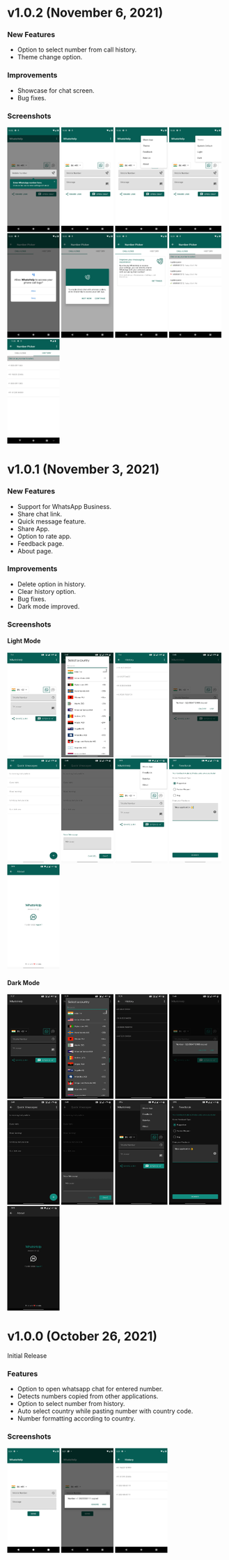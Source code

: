 # v1.0.2 (November 6, 2021)

### New Features

* Option to select number from call history.
* Theme change option.

### Improvements

* Showcase for chat screen.
* Bug fixes.

### Screenshots

<img src="https://github.com/ktvipin27/WhatsHelp/blob/master/screenshots/v1.0.2/1.webp?raw=true" width="120" height="240" /> <img src="https://github.com/ktvipin27/WhatsHelp/blob/master/screenshots/v1.0.2/2.webp?raw=true" width="120" height="240" /> <img src="https://github.com/ktvipin27/WhatsHelp/blob/master/screenshots/v1.0.2/3.webp?raw=true" width="120" height="240" /> <img src="https://github.com/ktvipin27/WhatsHelp/blob/master/screenshots/v1.0.2/4.webp?raw=true" width="120" height="240" /> <img src="https://github.com/ktvipin27/WhatsHelp/blob/master/screenshots/v1.0.2/5.webp?raw=true" width="120" height="240" /> <img src="https://github.com/ktvipin27/WhatsHelp/blob/master/screenshots/v1.0.2/6.webp?raw=true" width="120" height="240" /> <img src="https://github.com/ktvipin27/WhatsHelp/blob/master/screenshots/v1.0.2/7.webp?raw=true" width="120" height="240" /> <img src="https://github.com/ktvipin27/WhatsHelp/blob/master/screenshots/v1.0.2/8.webp?raw=true" width="120" height="240" /> <img src="https://github.com/ktvipin27/WhatsHelp/blob/master/screenshots/v1.0.2/9.webp?raw=true" width="120" height="240" />

# v1.0.1 (November 3, 2021)

### New Features

* Support for WhatsApp Business.
* Share chat link.
* Quick message feature.
* Share App.
* Option to rate app.
* Feedback page.
* About page.

### Improvements

* Delete option in history.
* Clear history option.
* Bug fixes.
* Dark mode improved.

### Screenshots

#### Light Mode

<img src="https://github.com/ktvipin27/WhatsHelp/blob/master/screenshots/v1.0.1/L1.webp?raw=true" width="120" height="240" /> <img src="https://github.com/ktvipin27/WhatsHelp/blob/master/screenshots/v1.0.1/L2.webp?raw=true" width="120" height="240" /> <img src="https://github.com/ktvipin27/WhatsHelp/blob/master/screenshots/v1.0.1/L3.webp?raw=true" width="120" height="240" /> <img src="https://github.com/ktvipin27/WhatsHelp/blob/master/screenshots/v1.0.1/L4.webp?raw=true" width="120" height="240" /> <img src="https://github.com/ktvipin27/WhatsHelp/blob/master/screenshots/v1.0.1/L5.webp?raw=true" width="120" height="240" /> <img src="https://github.com/ktvipin27/WhatsHelp/blob/master/screenshots/v1.0.1/L6.webp?raw=true" width="120" height="240" /> <img src="https://github.com/ktvipin27/WhatsHelp/blob/master/screenshots/v1.0.1/L7.webp?raw=true" width="120" height="240" /> <img src="https://github.com/ktvipin27/WhatsHelp/blob/master/screenshots/v1.0.1/L8.webp?raw=true" width="120" height="240" /> <img src="https://github.com/ktvipin27/WhatsHelp/blob/master/screenshots/v1.0.1/L9.webp?raw=true" width="120" height="240" />

#### Dark Mode

<img src="https://github.com/ktvipin27/WhatsHelp/blob/master/screenshots/v1.0.1/D1.webp?raw=true" width="120" height="240" /> <img src="https://github.com/ktvipin27/WhatsHelp/blob/master/screenshots/v1.0.1/D2.webp?raw=true" width="120" height="240" /> <img src="https://github.com/ktvipin27/WhatsHelp/blob/master/screenshots/v1.0.1/D3.webp?raw=true" width="120" height="240" /> <img src="https://github.com/ktvipin27/WhatsHelp/blob/master/screenshots/v1.0.1/D4.webp?raw=true" width="120" height="240" /> <img src="https://github.com/ktvipin27/WhatsHelp/blob/master/screenshots/v1.0.1/D5.webp?raw=true" width="120" height="240" /> <img src="https://github.com/ktvipin27/WhatsHelp/blob/master/screenshots/v1.0.1/D6.webp?raw=true" width="120" height="240" /> <img src="https://github.com/ktvipin27/WhatsHelp/blob/master/screenshots/v1.0.1/D7.webp?raw=true" width="120" height="240" /> <img src="https://github.com/ktvipin27/WhatsHelp/blob/master/screenshots/v1.0.1/D8.webp?raw=true" width="120" height="240" /> <img src="https://github.com/ktvipin27/WhatsHelp/blob/master/screenshots/v1.0.1/D9.webp?raw=true" width="120" height="240" />

# v1.0.0 (October 26, 2021)

Initial Release

### Features

* Option to open whatsapp chat for entered number.
* Detects numbers copied from other applications.
* Option to select number from history.
* Auto select country while pasting number with country code.
* Number formatting according to country.

### Screenshots

<img src="https://github.com/ktvipin27/WhatsHelp/blob/master/screenshots/v1.0.0/1.webp?raw=true" width="120" height="240" /> <img src="https://github.com/ktvipin27/WhatsHelp/blob/master/screenshots/v1.0.0/2.webp?raw=true" width="120" height="240" /> <img src="https://github.com/ktvipin27/WhatsHelp/blob/master/screenshots/v1.0.0/3.webp?raw=true" width="120" height="240" />
